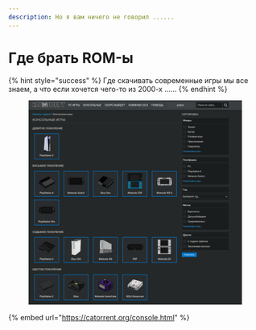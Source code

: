 ```yaml
---
description: Но я вам ничего не говорил ......
---
```


# Где брать ROM-ы

{% hint style="success" %}
Где скачивать современные игры мы все знаем, а что если хочется чего-то из 2000-х ......
{% endhint %}

<figure><img src="../../.gitbook/assets/Снимок экрана от 2023-10-27 09-23-34.png" alt=""><figcaption></figcaption></figure>

{% embed url="https://catorrent.org/console.html" %}
